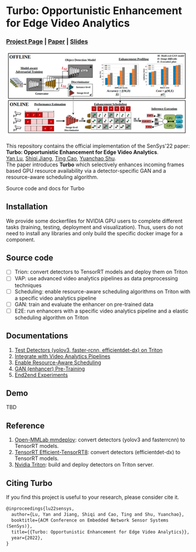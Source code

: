 # Turbo: Opportunistic Enhancement for Edge Video Analytics
### [Project Page](https://sites.google.com/view/turbo-video/home) | [Paper](https://jason-cs18.github.io/assets/paper/sensys22turbo.pdf) | [Slides](https://jason-cs18.github.io/assets/slides/Turbo_SenSys_Presentation.pdf)
![overview](./media/overview.png)

This repository contains the official implementation of the SenSys'22 paper:  
**Turbo: Opportunistic Enhancement for Edge Video Analytics**.  
[Yan Lu](https://jason-cs18.github.io/), [Shiqi Jiang](https://www.microsoft.com/en-us/research/people/shijiang/), [Ting Cao](https://www.microsoft.com/en-us/research/people/ticao/), [Yuanchao Shu](https://www.microsoft.com/en-us/research/people/yushu/publications/).  
The paper introduces **Turbo** which selectively enhances incoming frames based GPU resource availability via a detector-specific GAN and a resource-aware scheduling algorithm.

Source code and docs for Turbo

## Installation
We provide some dockerfiles for NVIDIA GPU users to complete different tasks (training, testing, deployment and visualization). Thus, users do not need to install any libraries and only build the specific docker image for a component.
## Source code
- [ ] Trion: convert detectors to TensorRT models and deploy them on Triton
- [ ] VAP: use advanced video analytics pipelines as data preprocessing techniques
- [ ] Scheduling: enable resource-aware scheduling algorithms on Triton with a specific video analytics pipeline
- [ ] GAN: train and evaluate the enhancer on pre-trained data
- [ ] E2E: run enhancers with a specific video analytics pipeline and a elastic scheduling algorithm on Triton
## Documentations
1. [Test Detectors (yolov3, faster-rcnn, efficientdet-dx) on Triton](https://github.com/efficient-edge/Turbo/tree/main/Triton)
2. [Integrate with Video Analytics Pipelines](https://github.com/efficient-edge/Turbo/tree/main/VAP)
3. [Enable Resource-Aware Scheduling](https://github.com/efficient-edge/Turbo/tree/main/Scheduling)
4. [GAN (enhancer) Pre-Training](https://github.com/efficient-edge/Turbo/tree/main/GAN)
5. [End2end Experiments](https://github.com/efficient-edge/Turbo/tree/main/E2E)
## Demo
TBD
## Reference
1. [Open-MMLab mmdeploy](https://github.com/open-mmlab/mmdeploy): convert detectors (yolov3 and fasterrcnn) to TensorRT models.
2. [TensorRT Efficient-TensorRT8](https://github.com/NVIDIA/TensorRT/blob/96e23978cd6e4a8fe869696d3d8ec2b47120629b/demo/EfficientDet/notebooks/EfficientDet-TensorRT8.ipynb): convert detectors (efficientdet-dx) to TensorRT models.
3. [Nvidia Triton](https://github.com/triton-inference-server/server): build and deploy detectors on Triton server. 
## Citing Turbo
If you find this project is useful to your research, please consider cite it.
```
@inproceedings{lu22sensys, 
  author={Lu, Yan and Jiang, Shiqi and Cao, Ting and Shu, Yuanchao}, 
  booktitle={ACM Conference on Embedded Network Sensor Systems (SenSys)}, 
  title={{Turbo: Opportunistic Enhancement for Edge Video Analytics}}, 
  year={2022},
}
```